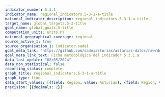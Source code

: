 ```yaml
---
indicator_number: 5.3.1
indicator_name: regional_indicators.5-3-1-a-title
national_indicator_description: regional_indicators.5-3-1-a-title
target_name: global_targets.5-3-title
goal_name: global_goals.5-title
computation_units: units.PT
national_geographical_coverage: regional
source_active_1: true
source_organisation_1: indicator.sadei
goal_meta_link: "https://github.com/sadeiasturias/asturias-datos/raw/develop/descargas/metodologia/5.3.1.a.pdf"
goal_meta_link_text: Ficha metodológica del indicador 5.3.1.a
data_last_update: "08/05/2024"
data_non_statistical: false
reporting_status: complete
graph_title: regional_indicators.5-3-1-a-title
graph_type: line
data_start_values: [{field: Region, value: Asturias}, {field: Region, value: España}]
precision: [{decimals: 2}]
---
```

